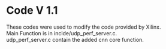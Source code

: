 # Code V 1.1

These codes were used to modify the code provided by Xilinx.  
Main Function is in inclde/udp_perf_server.c.  
udp_perf_server.c contain the added cnn core function.  
